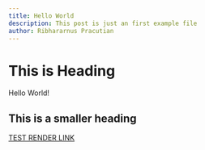 ```yaml
---
title: Hello World
description: This post is just an first example file
author: Ribhararnus Pracutian
---
```


# This is Heading

Hello World!

## This is a smaller heading
[TEST RENDER LINK](https://google.com)
